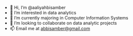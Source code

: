 - 👋 Hi, I’m @aaliyahbisamber
- 👀 I’m interested in data analytics
- 🌱 I’m currently majoring in Computer Information Systems
- 💞️ I’m looking to collaborate on data analytic projects
- 📫 Email me at abbisamber@gmail.com

<!---
aaliyahbisamber/aaliyahbisamber is a ✨ special ✨ repository because its `README.md` (this file) appears on your GitHub profile.
You can click the Preview link to take a look at your changes.
--->
